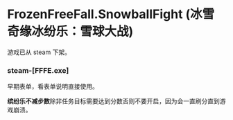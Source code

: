 # FrozenFreeFall.SnowballFight (冰雪奇缘冰纷乐：雪球大战)
游戏已从 steam 下架。

### steam-[FFFE.exe]
早期表单，看表单说明直接使用。

**缤纷乐不减步数**除非任务目标需要达到分数否则不要开启，因为会一直刷分直到游戏崩溃。